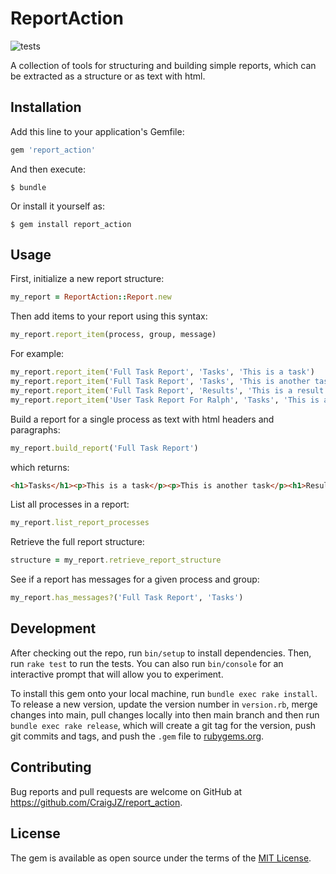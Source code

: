 # ReportAction

![tests](https://github.com/CraigJZ/report_action/workflows/test_suite/badge.svg)

A collection of tools for structuring and building simple reports, which can be extracted as a structure or as text with html.

## Installation

Add this line to your application's Gemfile:

```ruby
gem 'report_action'
```

And then execute:

    $ bundle

Or install it yourself as:

    $ gem install report_action

## Usage

First, initialize a new report structure:
```ruby
my_report = ReportAction::Report.new
```
Then add items to your report using this syntax:
```ruby
my_report.report_item(process, group, message)
```
For example:
```ruby
my_report.report_item('Full Task Report', 'Tasks', 'This is a task')
my_report.report_item('Full Task Report', 'Tasks', 'This is another task')
my_report.report_item('Full Task Report', 'Results', 'This is a result.')
my_report.report_item('User Task Report For Ralph', 'Tasks', 'This is a different task.')
```
Build a report for a single process as text with html headers and paragraphs:
```ruby
my_report.build_report('Full Task Report')
```
which returns:
```html
<h1>Tasks</h1><p>This is a task</p><p>This is another task</p><h1>Results</h1><p>This is a result.</p>
```
List all processes in a report:
```ruby
my_report.list_report_processes
```
Retrieve the full report structure:
```ruby
structure = my_report.retrieve_report_structure
```
See if a report has messages for a given process and group:
```ruby
my_report.has_messages?('Full Task Report', 'Tasks')
```

## Development

After checking out the repo, run `bin/setup` to install dependencies. Then, run `rake test` to run the tests. You can also run `bin/console` for an interactive prompt that will allow you to experiment.

To install this gem onto your local machine, run `bundle exec rake install`. To release a new version, update the version number in `version.rb`, merge changes into main, pull changes locally into then main branch and then run `bundle exec rake release`, which will create a git tag for the version, push git commits and tags, and push the `.gem` file to [rubygems.org](https://rubygems.org).

## Contributing

Bug reports and pull requests are welcome on GitHub at https://github.com/CraigJZ/report_action.

## License

The gem is available as open source under the terms of the [MIT License](https://opensource.org/licenses/MIT).
